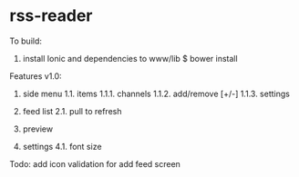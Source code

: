 rss-reader
===========


To build:
1) install Ionic and dependencies to www/lib
$ bower install

Features v1.0:
1. side menu 
1.1. items
1.1.1. channels
1.1.2. add/remove [+/-]
1.1.3. settings

2. feed list 
2.1. pull to refresh

3. preview

4. settings
4.1. font size


Todo:
add icon
validation for add feed screen

